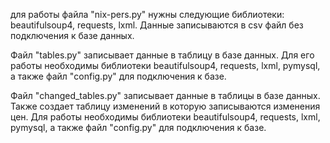 для работы файла "nix-pers.py" нужны следующие библиотеки: beautifulsoup4, requests, lxml. 
Данные записываются в csv файл без подключения к базе данных.


Файл "tables.py" записывает данные в таблицу в базе данных. Для его работы необходимы библиотеки beautifulsoup4, requests, lxml, pymysql, а также файл "config.py" для подключения к базе.


Файл "changed_tables.py" записывает данные в таблицы в базе данных. Также создает таблицу изменений в которую записываются изменения цен. Для работы необходимы библиотеки beautifulsoup4, requests, lxml, pymysql, а также файл "config.py" для подключения к базе.
